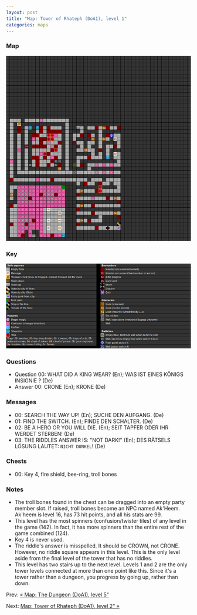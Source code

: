 ```yaml
---
layout: post
title: "Map: Tower of Rhateph (DoA1), level 1"
categories: maps
---
```


### Map

![Dungeons of Avalon, tower level 1 map](../images/doa1-t1.png "Tower level 1 map")

### Key

![Dungeons of Avalon, map key](../images/doa1-key.png "Map key")

### Questions

* Question 00: WHAT DID A KING WEAR? (En);
      WAS IST EINES K&Ouml;NIGS INSIGNIE ? (De)
* Answer 00: CRONE (En);
      KRONE (De)

### Messages

* 00: SEARCH THE WAY UP! (En);
      SUCHE DEN AUFGANG. (De)
* 01: FIND THE SWITCH. (En);
      FINDE DEN SCHALTER. (De)
* 02: BE A HERO OR YOU WILL DIE. (En);
      SEIT TAPFER ODER IHR WERDET STERBEN! (De)
* 03: THE RIDDLES ANSWER IS:  "NOT DARK!" (En);
      DES R&Auml;TSELS L&Ouml;SUNG LAUTET: `NICHT DUNKEL`! (De)

### Chests

* 00: Key 4, fire shield, bee-ring, troll bones

### Notes

* The troll bones found in the chest can be dragged into an empty party member
  slot. If raised, troll bones become an NPC named Ak'Heem. Ak'heem is level 16,
  has 73 hit points, and all his stats are 99.
* This level has the most spinners (confusion/twister tiles)
  of any level in the game (142).
  In fact, it has more spinners than the entire rest of the game
  combined (124).
* Key 4 is never used.
* The riddle's answer is misspelled. It should be CROWN, not CRONE.
  However, no riddle square appears in this level.
  This is the only level aside from the final level of the tower
  that has no riddles.
* This level has two stairs up to the next level.
  Levels 1 and 2 are the only tower levels connected at more than
  one point like this.
  Since it's a tower rather than a dungeon, you progress
  by going up, rather than down.

Prev: [&laquo; Map: The Dungeon (DoA1), level 5"](doa1-dungeon5.html)

Next: [Map: Tower of Rhateph (DoA1), level 2" &raquo;](doa1-tower2.html)
